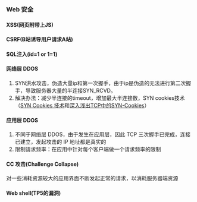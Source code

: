 ### Web 安全

#### XSS(网页附带上JS)

#### CSRF(B站诱导用户请求A站)

#### SQL注入(id=1 or 1=1)

#### 网络层 DDOS
1. SYN洪水攻击，伪造大量ip和第一次握手，由于ip是伪造的无法进行第二次握手，导致服务器大量的半连接SYN_RCVD。
1. 解决办法：减少半连接的timeout，增加最大半连接数，SYN cookies技术（[SYN Cookies 技术](https://blog.csdn.net/cui918/article/details/53286080)和[深入浅出TCP中的SYN-Cookies](https://segmentfault.com/a/1190000019292140)）

#### 应用层 DDOS
1. 不同于网络层 DDOS，由于发生在应用层，因此 TCP 三次握手已完成，连接已建立，发起攻击的 IP 地址都是真实的
1. 限制请求频率：在应用中针对每个客户端做一个请求频率的限制

#### CC 攻击(Challenge Collapse)
对一些消耗资源较大的应用界面不断发起正常的请求，以消耗服务器端资源

#### Web shell(TP5的漏洞)
